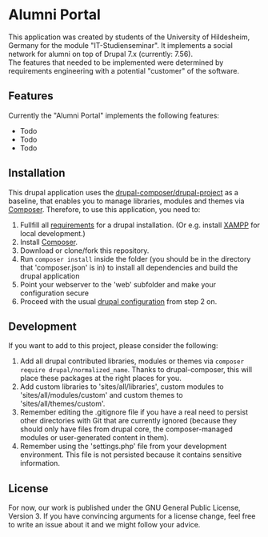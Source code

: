 # Alumni Portal
This application was created by students of the University of Hildesheim, Germany for the module "IT-Studienseminar".
It implements a social network for alumni on top of Drupal 7.x (currently: 7.56).  
The features that needed to be implemented were determined by requirements engineering with a potential "customer" of the software.

## Features
Currently the "Alumni Portal" implements the following features:

* Todo
* Todo
* Todo

## Installation
This drupal application uses the [drupal-composer/drupal-project](https://github.com/drupal-composer/drupal-project) as a baseline, that enables you to manage libraries, modules and themes via [Composer](https://getcomposer.org/).
Therefore, to use this application, you need to:

1. Fullfill all [requirements](https://www.drupal.org/docs/7/system-requirements/overview) for a drupal installation. (Or e.g. install [XAMPP](https://www.apachefriends.org/index.html) for local development.)
2. Install [Composer](https://getcomposer.org/download/).
3. Download or clone/fork this repository.
4. Run `composer install` inside the folder (you should be in the directory that 'composer.json' is in) to install all dependencies and build the drupal application
5. Point your webserver to the 'web' subfolder and make your configuration secure
6. Proceed with the usual [drupal configuration](https://www.drupal.org/docs/7/install) from step 2 on.

## Development
If you want to add to this project, please consider the following:

1. Add all drupal contributed libraries, modules or themes via `composer require drupal/normalized_name`. Thanks to drupal-composer, this will place these packages at the right places for you.
2. Add custom libraries to 'sites/all/libraries', custom modules to 'sites/all/modules/custom' and custom themes to 'sites/all/themes/custom'.
3. Remember editing the .gitignore file if you have a real need to persist other directories with Git that are currently ignored (because they should only have files from drupal core, the composer-managed modules or user-generated content in them).
4. Remember using the 'settings.php' file from your development environment. This file is not persisted because it contains sensitive information.

## License

For now, our work is published under the GNU General Public License, Version 3. If you have convincing arguments for a license change, feel free to write an issue about it and we might follow your advice.